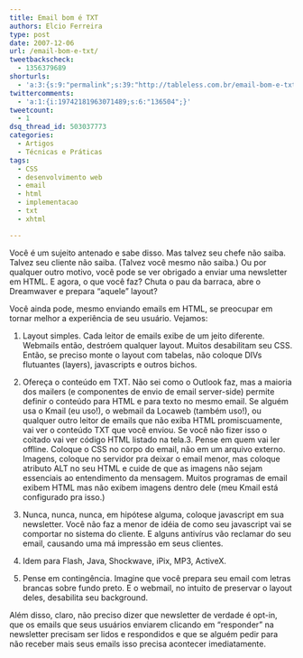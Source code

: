 ```yaml
---
title: Email bom é TXT
authors: Elcio Ferreira
type: post
date: 2007-12-06
url: /email-bom-e-txt/
tweetbackscheck:
  - 1356379689
shorturls:
  - 'a:3:{s:9:"permalink";s:39:"http://tableless.com.br/email-bom-e-txt";s:7:"tinyurl";s:26:"http://tinyurl.com/3zyvngh";s:4:"isgd";s:19:"http://is.gd/dZbrbC";}'
twittercomments:
  - 'a:1:{i:19742181963071489;s:6:"136504";}'
tweetcount:
  - 1
dsq_thread_id: 503037773
categories:
  - Artigos
  - Técnicas e Práticas
tags:
  - CSS
  - desenvolvimento web
  - email
  - html
  - implementacao
  - txt
  - xhtml

---
```

Você é um sujeito antenado e sabe disso. Mas talvez seu chefe não saiba. Talvez seu cliente não saiba. (Talvez você mesmo não saiba.) Ou por qualquer outro motivo, você pode se ver obrigado a enviar uma newsletter em HTML. E agora, o que você faz? Chuta o pau da barraca, abre o Dreamwaver e prepara &#8220;aquele&#8221; layout?

Você ainda pode, mesmo enviando emails em HTML, se preocupar em tornar melhor a experiência de seu usuário. <!--more-->Vejamos:

1. Layout simples. Cada leitor de emails exibe de um jeito diferente. Webmails então, destróem qualquer layout. Muitos desabilitam seu CSS. Então, se preciso monte o layout com tabelas, não coloque DIVs flutuantes (layers), javascripts e outros bichos.

2. Ofereça o conteúdo em TXT. Não sei como o Outlook faz, mas a maioria dos mailers (e componentes de envio de email server-side) permite definir o conteúdo para HTML e para texto no mesmo email. Se alguém usa o Kmail (eu uso!), o webmail da Locaweb (também uso!), ou qualquer outro leitor de emails que não exiba HTML promiscuamente, vai ver o conteúdo TXT que você enviou. Se você não fizer isso o coitado vai ver código HTML listado na tela.3. Pense em quem vai ler offline. Coloque o CSS no corpo do email, não em um arquivo externo. Imagens, coloque no servidor pra deixar o email menor, mas coloque atributo ALT no seu HTML e cuide de que as imagens não sejam essenciais ao entendimento da mensagem. Muitos programas de email exibem HTML mas não exibem imagens dentro dele (meu Kmail está configurado pra isso.)

4. Nunca, nunca, nunca, em hipótese alguma, coloque javascript em sua newsletter. Você não faz a menor de idéia de como seu javascript vai se comportar no sistema do cliente. E alguns antivírus vão reclamar do seu email, causando uma má impressão em seus clientes.

5. Idem para Flash, Java, Shockwave, iPix, MP3, ActiveX.

6. Pense em contingência. Imagine que você prepara seu email com letras brancas sobre fundo preto. E o webmail, no intuito de preservar o layout deles, desabilita seu background.

Além disso, claro, não preciso dizer que newsletter de verdade é opt-in, que os emails que seus usuários enviarem clicando em &#8220;responder&#8221; na newsletter precisam ser lidos e respondidos e que se alguém pedir para não receber mais seus emails isso precisa acontecer imediatamente.